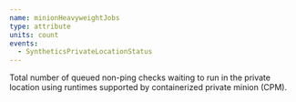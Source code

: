 ```yaml
---
name: minionHeavyweightJobs
type: attribute
units: count
events:
  - SyntheticsPrivateLocationStatus
---
```


Total number of queued non-ping checks waiting to run in the private location using runtimes supported by containerized private minion (CPM).